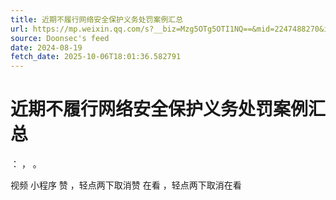 ```yaml
---
title: 近期不履行网络安全保护义务处罚案例汇总
url: https://mp.weixin.qq.com/s?__biz=Mzg5OTg5OTI1NQ==&mid=2247488270&idx=1&sn=4a3934103ac2981b718732a4af6c9a53
source: Doonsec's feed
date: 2024-08-19
fetch_date: 2025-10-06T18:01:36.582791
---
```


# 近期不履行网络安全保护义务处罚案例汇总

：
，
。

视频
小程序
赞
，轻点两下取消赞
在看
，轻点两下取消在看